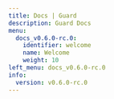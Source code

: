 ```yaml
---
title: Docs | Guard
description: Guard Docs
menu:
  docs_v0.6.0-rc.0:
    identifier: welcome
    name: Welcome
    weight: 10
left_menu: docs_v0.6.0-rc.0
info:
  version: v0.6.0-rc.0
---
```


